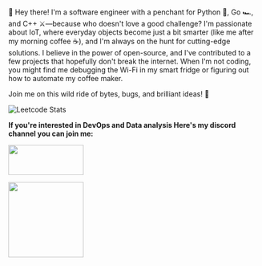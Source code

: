 👋 Hey there! I'm a software engineer with a penchant for Python 🐍, Go 🏎️, and C++ ⚔️—because who doesn't love a good challenge? I'm passionate about IoT, where everyday objects become just a bit smarter (like me after my morning coffee ☕), and I'm always on the hunt for cutting-edge solutions. I believe in the power of open-source, and I've contributed to a few projects that hopefully don't break the internet. When I'm not coding, you might find me debugging the Wi-Fi in my smart fridge or figuring out how to automate my coffee maker.

Join me on this wild ride of bytes, bugs, and brilliant ideas! 🚀

![Leetcode Stats](https://leetcard.jacoblin.cool/goldenhand)

**If you're interested in DevOps and Data analysis Here's my discord channel you can join me:**

[<img src='https://img.shields.io/badge/Discord-%235865F2.svg?style=for-the-badge&logo=discord&logoColor=white' width='150' height='60'>](https://discord.com/invite/B4nm3ZsMeV)

[<img src='img/Untitled.svg' width='150'>](https://discord.com/invite/B4nm3ZsMeV)

<!---
goldenhand76/goldenhand76 is a ✨ special ✨ repository because its `README.md` (this file) appears on your GitHub profile.
You can click the Preview link to take a look at your changes.
--->
